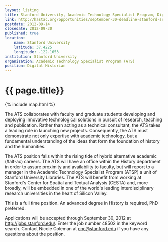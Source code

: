```yaml
---
layout: listing
title: Stanford University, Academic Technology Specialist Program, Digital Historian
link: http://hastac.org/opportunities/september-30-deadline-stanford-seeks-digital-historian
postdate: 2012-09-14
closedate: 2012-09-30
published: true
location:
    name: Stanford University
    latitude: 37.4225
    longitude: -122.1653
institution: Stanford University
organization: Academic Technology Specialist Program (ATS)
position: Digital Historian
---
```


# {{ page.title}}

{% include map.html %}

The ATS collaborates with faculty and graduate students developing and deploying innovative technological solutions in pursuit of research, teaching and publication. Rather than acting as a technical consultant, the ATS takes a leading role in launching new projects. Consequently, the ATS must demonstrate not only expertise with academic technology, but a fundamental understanding of the ideas that form the foundation of history and the humanities.

The ATS position falls within the rising tide of hybrid alternative academic (#alt-ac) careers. The ATS will have an office within the History department in order to assure proximity and availability to faculty, but will report to a manager in the Academic Technology Specialist Program (ATSP) a unit of Stanford University Libraries. The ATS will benefit from working at Stanford's Center for Spatial and Textual Analysis (CESTA) and, more broadly, will be embedded in one of the world's leading interdisciplinary research universities in the heart of Silicon Valley. 

This is a full time position. An advanced degree in History is required, PhD preferred.

Applications will be accepted through September 30, 2012 at http://jobs.stanford.edu/. Enter the job number 48502 in the keyword search. Contact Nicole Coleman at cnc@stanford.edu if you have any questions about the position.